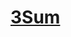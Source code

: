 # [3Sum](https://leetcode.com/explore/interview/card/top-interview-questions-medium/103/array-and-strings/776/)